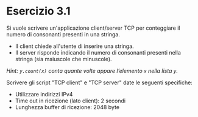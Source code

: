 # Esercizio 3.1

Si vuole scrivere un'applicazione client/server TCP per conteggiare il numero di consonanti presenti in una stringa.

- Il client chiede all'utente di inserire una stringa.
- Il server risponde indicando il numero di consonanti presenti nella stringa (sia maiuscole che minuscole).

_Hint: `y.count(x)` conta quante volte appare l’elemento `x` nella lista `y`._

Scrivere gli script "TCP client" e "TCP server" date le seguenti specifiche:
- Utilizzare indirizzi IPv4
- Time out in ricezione (lato client): 2 secondi
- Lunghezza buffer di ricezione: 2048 byte
